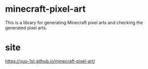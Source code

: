 # minecraft-pixel-art
This is a library for generating Minecraft pixel arts and checking the generated pixel arts.

# site

https://yuu-1st.github.io/minecraft-pixel-art/
